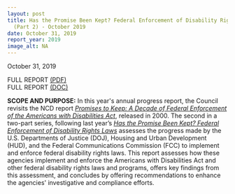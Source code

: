 ```yaml
---
layout: post
title: Has the Promise Been Kept? Federal Enforcement of Disability Rights Laws
  (Part 2) - October 2019
date: October 31, 2019
report_year: 2019
image_alt: NA
---
```

<p>October 31, 2019</p><p>FULL REPORT&nbsp;<a href="/sites/default/files/NCD_Progress%20Report_508.pdf">(PDF)</a><br />FULL REPORT&nbsp;<a href="/sites/default/files/NCD_Progress_Report.docx">(DOC)</a></p><p><strong>SCOPE AND PURPOSE:</strong>&nbsp;In this year&#39;s annual progress report, the Council revisits the NCD report&nbsp;<a href="https://ncd.gov/publications/2000/June272000"><em>Promises to Keep: A Decade of Federal Enforcement of the Americans with Disabilities Act</em></a>, released in 2000. The second in a two-part series, following last year&rsquo;s&nbsp;<em><a href="https://ncd.gov/progressreport-publications/2018/has-promise-been-kept">Has the Promise Been Kept? Federal Enforcement of Disability Rights Laws</a>&nbsp;</em>assesses the progress made by the U.S. Departments of Justice (DOJ), Housing and Urban Development (HUD), and the Federal Communications Commission (FCC) to implement and enforce federal disability rights laws. This report assesses how these agencies implement and enforce the Americans with Disabilities Act and other federal disability rights laws and programs, offers key findings from this assessment, and concludes by offering recommendations to enhance the agencies&#39; investigative and compliance efforts.</p>